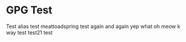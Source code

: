 # GPG Test

Test alias
test meattoadspring
test again
and again
yep
what
oh
meow
k
way
test
test21
test
